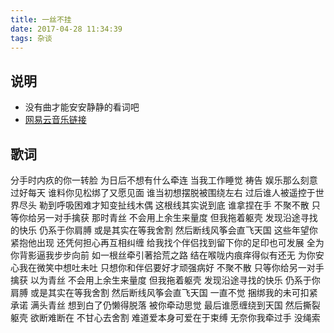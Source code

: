 ```yaml
---
title: 一丝不挂
date: 2017-04-28 11:34:39
tags: 杂谈
---
```

##  说明
*   没有曲才能安安静静的看词吧
*   [网易云音乐链接](http://music.163.com/#/song?id=64634)

##  歌词

分手时内疚的你一转脸
为日后不想有什么牵连
当我工作睡觉 祷告 娱乐那么刻意过好每天
谁料你见松绑了又愿见面
谁当初想摆脱被围绕左右
过后谁人被遥控于世界尽头
勒到呼吸困难才知变扯线木偶
这根线其实说到底 谁拿捏在手
不聚不散 只等你给另一对手擒获
那时青丝 不会用上余生来量度
但我拖着躯壳 发现沿途寻找的快乐
仍系于你肩膊 或是其实在等我舍割
然后断线风筝会直飞天国
这些年望你紧抱他出现
还凭何担心再互相纠缠
给我找个伴侣找到留下你的足印也可发展
全为你背影逼我步步向前
如一根丝牵引著拾荒之路
结在喉咙内痕痒得似有还无
为你安心我在微笑中想吐未吐
只想你和伴侣要好才顽强病好
不聚不散 只等你给另一对手擒获
以为青丝 不会用上余生来量度
但我拖着躯壳 发现沿途寻找的快乐
仍系于你肩膊 或是其实在等我舍割
然后断线风筝会直飞天国
一直不觉 捆绑我的未可扣紧承诺
满头青丝 想到白了仍懒得脱落
被你牵动思觉 最后谁愿缠绕到天国
然后撕裂躯壳 欲断难断在 不甘心去舍割
难道爱本身可爱在于束缚
无奈你我牵过手 没绳索
